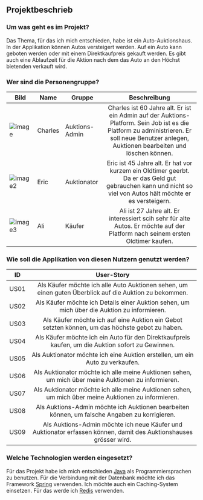 ## Projektbeschrieb

### Um was geht es im Projekt?
Das Thema, für das ich mich entschieden, habe ist ein Auto-Auktionshaus. In der Applikation können Autos versteigert werden. Auf ein Auto kann geboten werden oder mit einem Direktkaufpreis gekauft werden. Es gibt auch eine Ablaufzeit für die Aktion nach dem das Auto an den Höchst bietenden verkauft wird.

### Wer sind die Personengruppe?

| Bild | Name | Gruppe | Beschreibung |
| ----- | ----- | ----- |:-------------:|
| ![image](https://user-images.githubusercontent.com/24568118/115667298-f5646380-a345-11eb-86ce-2bcc0d8fcd4d.png)| Charles | Auktions-Admin | Charles ist 60 Jahre alt. Er ist ein Admin auf der Auktions-Platform. Sein Job ist es die Platform zu administrieren. Er soll neue Benutzer anlegen, Auktionen bearbeiten und löschen können.|
| ![image2](https://user-images.githubusercontent.com/24568118/115667668-64da5300-a346-11eb-8118-b6014306d5f0.png) | Eric | Auktionator | Eric ist 45 Jahre alt. Er hat vor kurzem ein Oldtimer geerbt. Da er das Geld gut gebrauchen kann und nicht so viel von Autos hält möchte er es versteigern.|
| ![image3](https://user-images.githubusercontent.com/24568118/115667684-69067080-a346-11eb-861a-3c9f26740d8b.png) | Ali | Käufer | Ali ist 27 Jahre alt. Er interessiert scih sehr für alte Autos. Er möchte auf der Platform nach seinem ersten Oldtimer kaufen. |

### Wie soll die Applikation von diesen Nutzern genutzt werden?

| ID | User-Story  |
| -----|:-------------:|
| US01 | Als Käufer möchte ich alle Auto Auktionen sehen, um einen guten Überblick auf die Auktion zu bekommen. |
| US02 | Als Käufer möchte ich Details einer Auktion sehen, um mich über die Auktion zu informieren. |
| US03 | Als Käufer möchte ich auf eine Auktion ein Gebot setzten können, um das höchste gebot zu haben. |
| US04 | Als Käufer möchte ich ein Auto für den Direktkaufpreis kaufen, um die Auktion sofort zu Gewinnen. |
| US05 | Als Auktionator möchte ich eine Auktion erstellen, um ein Auto zu verkaufen. |
| US06 | Als Auktionator möchte ich alle meine Auktionen sehen, um mich über meine Auktionen zu informieren. |
| US07 | Als Auktionator möchte ich alle meine Auktionen sehen, um mich über meine Auktionen zu informieren. |
| US08 | Als Auktions-Admin möchte ich Auktionen bearbeiten können, um falsche Angaben zu korrigieren. |
| US09 | Als Auktions-Admin möchte ich neue Käufer und Auktionator erfassen können, damit des Auktionshauses grösser wird. |

### Welche Technologien werden eingesetzt?

Für das Projekt habe ich mich entschieden [Java](https://www.java.com/) als Programmiersprachen zu benutzen. Für die Verbindung mit der Datenbank möchte ich das Framework [Spring](https://spring.io) verwenden. Ich möchte auch ein Caching-System einsetzen. Für das werde ich [Redis](https://redis.io) verwenden.
